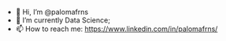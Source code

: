 - 👋 Hi, I’m @palomafrns
- 🌱 I’m currently Data Science;
- 📫 How to reach me: https://www.linkedin.com/in/palomafrns/
